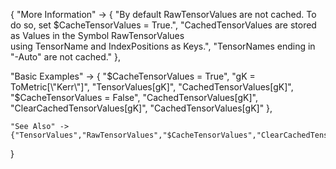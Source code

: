 {
  "More Information" -> {
      "By default RawTensorValues are not cached. To do so, set $CacheTensorValues = True.",
      "CachedTensorValues are stored as Values in the Symbol RawTensorValues \
using TensorName and IndexPositions as Keys.",
      "TensorNames ending in \"-Auto\" are not cached."
  },

  "Basic Examples" -> {
    "$CacheTensorValues = True",
    "gK = ToMetric[\"Kerr\"]",
    "TensorValues[gK]",
    "CachedTensorValues[gK]",
    "$CacheTensorValues = False",
    "CachedTensorValues[gK]",
    "ClearCachedTensorValues[gK]",
    "CachedTensorValues[gK]"
    },

    "See Also" ->
    {"TensorValues","RawTensorValues","$CacheTensorValues","ClearCachedTensorValues"}

}
